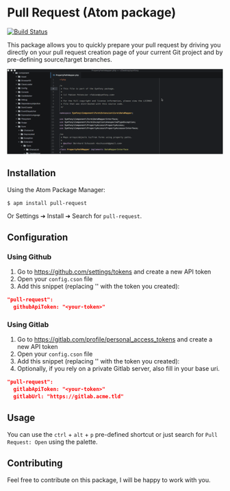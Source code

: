 # Pull Request (Atom package)

[![Build Status](https://secure.travis-ci.org/eko/atom-pull-request.png?branch=master)](http://travis-ci.org/eko/atom-pull-request)

This package allows you to quickly prepare your pull request by driving you directly
on your pull request creation page of your current Git project and by pre-defining source/target branches.

![Package preview](https://raw.githubusercontent.com/eko/atom-pull-request/master/resources/preview.gif)

## Installation

Using the Atom Package Manager:

```
$ apm install pull-request
```

Or Settings ➔ Install ➔ Search for `pull-request`.

## Configuration

### Using Github
1. Go to https://github.com/settings/tokens and create a new API token
2. Open your `config.cson` file
3. Add this snippet (replacing '<your token>' with the token you created):

```json
"pull-request":
  githubApiToken: "<your-token>"
```

### Using Gitlab
1. Go to https://gitlab.com/profile/personal_access_tokens and create a new API token
2. Open your `config.cson` file
3. Add this snippet (replacing '<your token>' with the token you created):
4. Optionally, if you rely on a private Gitlab server, also fill in your base uri.

```json
"pull-request":
  gitlabApiToken: "<your-token>"
  gitlabUrl: "https://gitlab.acme.tld"
```

## Usage

You can use the `ctrl` + `alt` + `p` pre-defined shortcut or just search for `Pull Request: Open` using the palette.

## Contributing

Feel free to contribute on this package, I will be happy to work with you.
